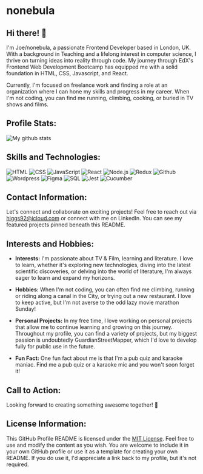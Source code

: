 # nonebula

## Hi there! 👋
I'm Joe/nonebula, a passionate Frontend Developer based in London, UK. With a background in Teaching and a lifelong interest in computer science, I thrive on turning ideas into reality through code. My journey through EdX's Frontend Web Development Bootcamp has equipped me with a solid foundation in HTML, CSS, Javascript, and React.

Currently, I'm focused on freelance work and finding a role at an organization where I can hone my skills and progress in my career. When I'm not coding, you can find me running, climbing, cooking, or buried in TV shows and films.

## Profile Stats:

![My github stats](https://github-readme-stats.vercel.app/api?username=nonebula&show_icons=true&theme=dark)

## Skills and Technologies:

![HTML](https://img.shields.io/badge/HTML-Icon-orange?logo=html5&logoColor=white)
![CSS](https://img.shields.io/badge/CSS-Icon-blue?logo=css3&logoColor=white)
![JavaScript](https://img.shields.io/badge/JavaScript-Icon-yellow?logo=javascript&logoColor=white)
![React](https://img.shields.io/badge/React-Icon-blue?logo=react&logoColor=white)
![Node.js](https://img.shields.io/badge/Node.js-Icon-green?logo=node.js&logoColor=white)
![Redux](https://img.shields.io/badge/Redux-Icon-purple?logo=redux&logoColor=white)
![Github](https://img.shields.io/badge/Github-Icon-black?logo=github&logoColor=white)
![Wordpress](https://img.shields.io/badge/Wordpress-Icon-blue?logo=wordpress&logoColor=white)
![Figma](https://img.shields.io/badge/Figma-Icon-purple?logo=figma&logoColor=white)
![SQL](https://img.shields.io/badge/SQL-Icon-red?logo=sql&logoColor=white)
![Jest](https://img.shields.io/badge/Jest-Icon-red?logo=jest&logoColor=white)
![Cucumber](https://img.shields.io/badge/Cucumber-Icon-green?logo=cucumber&logoColor=white)

## Contact Information:

Let's connect and collaborate on exciting projects! Feel free to reach out via higgs92@icloud.com or connect with me on LinkedIn. You can see my featured projects pinned beneath this README.

## Interests and Hobbies:

- **Interests:** I'm passionate about TV & Film, learning and literature. I love to learn, whether it's exploring new technologies, diving into the latest scientific discoveries, or delving into the world of literature, I'm always eager to learn and expand my horizons.
  
- **Hobbies:** When I'm not coding, you can often find me climbing, running or riding along a canal in the City, or trying out a new restaurant. I love to keep active, but I'm not averse to the odd lazy movie marathon Sunday!

- **Personal Projects:** In my free time, I love working on personal projects that allow me to continue learning and growing on this journey. Throughout my profile, you can find a variety of projects, but my biggest passion is undoubtedly GuardianStreetMapper, which I'd love to develop fully for public use in the future.

- **Fun Fact:** One fun fact about me is that I'm a pub quiz and karaoke maniac. Find me a pub quiz or a karaoke mic and you won't soon forget it!

## Call to Action:

Looking forward to creating something awesome together! 🚀

## License Information:

This GitHub Profile README is licensed under the [MIT License](https://opensource.org/licenses/MIT). Feel free to use and modify the content as you wish. You are welcome to include it in your own GitHub profile or use it as a template for creating your own README. If you do use it, I'd appreciate a link back to my profile, but it's not required.
